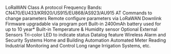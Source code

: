 LoRaWAN Class A protocol
Frequency Bands: CN470/EU433/KR920/US915/EU868/AS923/AU915
AT Commands to change parameters
Remote configure parameters via LoRaWAN Downlink
Firmware upgradable via program port
Built-in 2400mAh battery used for up to 10 year*
Built-in Temperature & Humidity sensor
Optional External Sensors
Tri-color LED to indicate status
Datalog feature
Wireless Alarm and Security Systems
Home and Building Automation
Automated Meter Reading
Industrial Monitoring and Control
Long range Irrigation Systems, etc.
